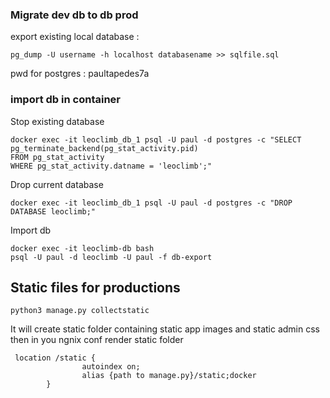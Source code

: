 ### Migrate dev db to db prod

export existing local database :
```
pg_dump -U username -h localhost databasename >> sqlfile.sql 
```
pwd for postgres : paultapedes7a

### import db in container

Stop existing database 
```
docker exec -it leoclimb_db_1 psql -U paul -d postgres -c "SELECT pg_terminate_backend(pg_stat_activity.pid)
FROM pg_stat_activity
WHERE pg_stat_activity.datname = 'leoclimb';"
```

Drop current database
```
docker exec -it leoclimb_db_1 psql -U paul -d postgres -c "DROP DATABASE leoclimb;"
```

Import db
```
docker exec -it leoclimb-db bash
psql -U paul -d leoclimb -U paul -f db-export
```

## Static files for productions

```
python3 manage.py collectstatic
```
It will create static folder containing static app images and static admin css
then in you ngnix conf render static folder
```
 location /static {
                autoindex on;
                alias {path to manage.py}/static;docker
        }

```